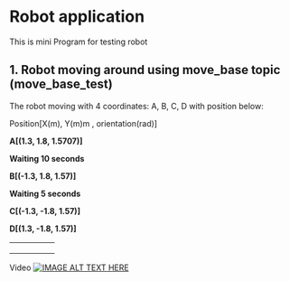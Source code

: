 # Robot application
This is mini Program for testing robot
## 1. Robot moving around using move_base topic (move_base_test)

The robot moving with 4 coordinates: A, B, C, D with position below:

Position[X(m), Y(m)m , orientation(rad)]

**A[(1.3, 1.8, 1.5707)]**

**Waiting 10 seconds**

**B[(-1.3, 1.8, 1.57)]**

**Waiting 5 seconds**

**C[(-1.3, -1.8, 1.57)]**

**D[(1.3, -1.8, 1.57)]**

|   |   |   |   |   |
|---|---|---|---|---|
|   |   |   |   |   |
|   |   |   |   |   |
|   |   |   |   |   |

Video
[![IMAGE ALT TEXT HERE](https://img.youtube.com/vi/s25tlwykFlM/maxresdefault.jpg)](https://www.youtube.com/watch?v=s25tlwykFlM)
